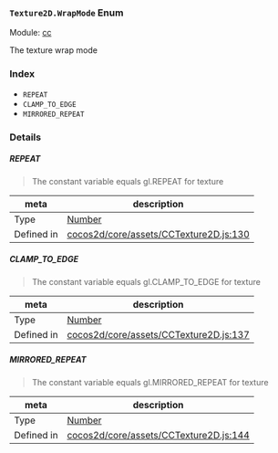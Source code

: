 ### `Texture2D.WrapMode` Enum



Module: [cc](../modules/cc.md)


The texture wrap mode


### Index
  - `REPEAT`
  - `CLAMP_TO_EDGE`
  - `MIRRORED_REPEAT`

### Details


##### REPEAT

> The constant variable equals gl.REPEAT for texture

| meta | description |
|------|-------------|
| Type | <a href="https://developer.mozilla.org/en/JavaScript/Reference/Global_Objects/Number" class="crosslink external" target="_blank">Number</a> |
| Defined in | [cocos2d/core/assets/CCTexture2D.js:130](https://github.com/cocos-creator/engine/blob/4f734a806d1fd7c4073fb064fddc961384fe67af/cocos2d/core/assets/CCTexture2D.js#L130) |



##### CLAMP_TO_EDGE

> The constant variable equals gl.CLAMP_TO_EDGE for texture

| meta | description |
|------|-------------|
| Type | <a href="https://developer.mozilla.org/en/JavaScript/Reference/Global_Objects/Number" class="crosslink external" target="_blank">Number</a> |
| Defined in | [cocos2d/core/assets/CCTexture2D.js:137](https://github.com/cocos-creator/engine/blob/4f734a806d1fd7c4073fb064fddc961384fe67af/cocos2d/core/assets/CCTexture2D.js#L137) |



##### MIRRORED_REPEAT

> The constant variable equals gl.MIRRORED_REPEAT for texture

| meta | description |
|------|-------------|
| Type | <a href="https://developer.mozilla.org/en/JavaScript/Reference/Global_Objects/Number" class="crosslink external" target="_blank">Number</a> |
| Defined in | [cocos2d/core/assets/CCTexture2D.js:144](https://github.com/cocos-creator/engine/blob/4f734a806d1fd7c4073fb064fddc961384fe67af/cocos2d/core/assets/CCTexture2D.js#L144) |



